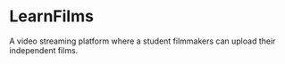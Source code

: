# LearnFilms

A video streaming platform where a student filmmakers can upload their independent films.
